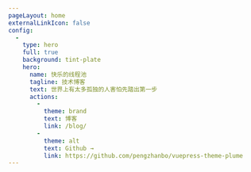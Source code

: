 ```yaml
---
pageLayout: home
externalLinkIcon: false
config:
  -
    type: hero
    full: true
    background: tint-plate
    hero:
      name: 快乐的线程池
      tagline: 技术博客
      text: 世界上有太多孤独的人害怕先踏出第一步
      actions:
        -
          theme: brand
          text: 博客
          link: /blog/
        -
          theme: alt
          text: Github →
          link: https://github.com/pengzhanbo/vuepress-theme-plume
---
```

